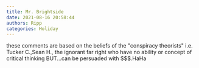 ```yaml
---
title: Mr. Brightside
date: 2021-08-16 20:58:44
authors: Ripp
categories: Holiday
---
```


 these comments are based on the beliefs of the "conspiracy theorists" i.e. Tucker C.,Sean H., the ignorant far right who have no ability or concept of critical thinking BUT...can be persuaded with $$$.HaHa